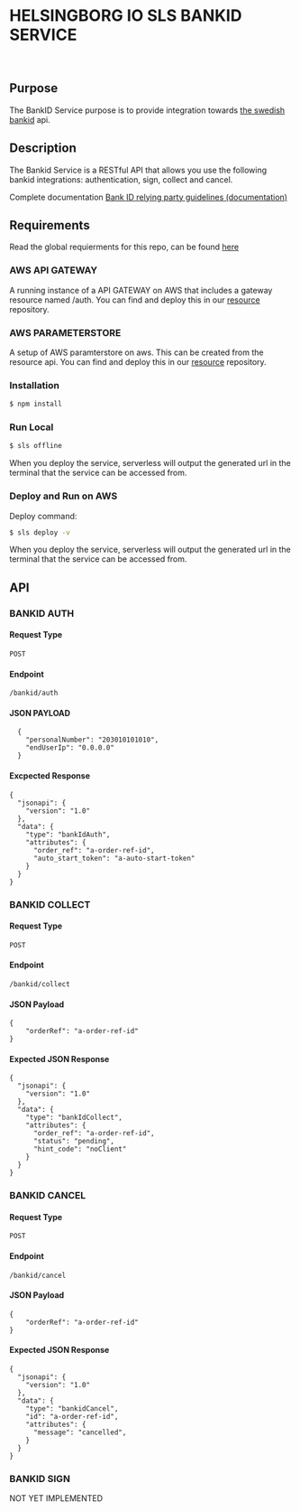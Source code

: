<h1> HELSINGBORG IO SLS BANKID SERVICE</h1> <br>

## Purpose

The BankID Service purpose is to provide integration towards [the swedish bankid](https://www.bankid.com/) api.

## Description

The Bankid Service is a RESTful API that allows you use the following bankid integrations: authentication, sign, collect and cancel.

Complete documentation [Bank ID relying party guidelines (documentation)](https://www.bankid.com/bankid-i-dina-tjanster/rp-info)

## Requirements

Read the global requierments for this repo, can be found [here](https://github.com/helsingborg-stad/helsingborg-io-sls-api/blob/dev/README.md)

### AWS API GATEWAY

A running instance of a API GATEWAY on AWS that includes a gateway resource named /auth. You can find and deploy this in our [resource](https://github.com/helsingborg-stad/helsingborg-io-sls-resources/tree/dev/services/gateway/resources/auth) repository.

### AWS PARAMETERSTORE

A setup of AWS paramterstore on aws. This can be created from the resource api. You can find and deploy this in our [resource](https://github.com/helsingborg-stad/helsingborg-io-sls-resources/tree/dev/services/parameterStore) repository.

### Installation

```bash
$ npm install
```

### Run Local

```bash
$ sls offline
```

When you deploy the service, serverless will output the generated url in the terminal that the service can be accessed from.

### Deploy and Run on AWS

Deploy command:

```bash
$ sls deploy -v
```

When you deploy the service, serverless will output the generated url in the terminal that the service can be accessed from.

## API

### BANKID AUTH

#### Request Type

`POST`

#### Endpoint

`/bankid/auth`

#### JSON PAYLOAD

```
  {
    "personalNumber": "203010101010",
    "endUserIp": "0.0.0.0"
  }
```

#### Excpected Response

```
{
  "jsonapi": {
    "version": "1.0"
  },
  "data": {
    "type": "bankIdAuth",
    "attributes": {
      "order_ref": "a-order-ref-id",
      "auto_start_token": "a-auto-start-token"
    }
  }
}
```

### BANKID COLLECT

#### Request Type

`POST`

#### Endpoint

`/bankid/collect`

#### JSON Payload

```
{
	"orderRef": "a-order-ref-id"
}
```

#### Expected JSON Response

```
{
  "jsonapi": {
    "version": "1.0"
  },
  "data": {
    "type": "bankIdCollect",
    "attributes": {
      "order_ref": "a-order-ref-id",
      "status": "pending",
      "hint_code": "noClient"
    }
  }
}
```

### BANKID CANCEL

#### Request Type

`POST`

#### Endpoint

`/bankid/cancel`

#### JSON Payload

```
{
	"orderRef": "a-order-ref-id"
}
```

#### Expected JSON Response

```
{
  "jsonapi": {
    "version": "1.0"
  },
  "data": {
    "type": "bankidCancel",
    "id": "a-order-ref-id",
    "attributes": {
      "message": "cancelled",
    }
  }
}
```

### BANKID SIGN

NOT YET IMPLEMENTED
